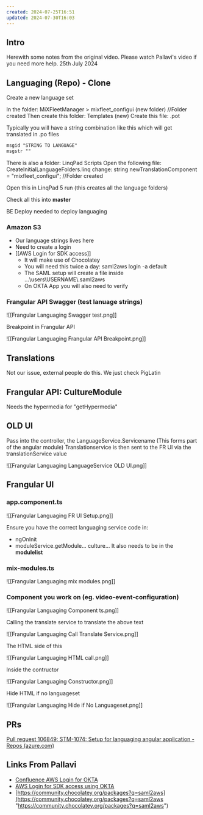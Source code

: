 ```yaml
---
created: 2024-07-25T16:51
updated: 2024-07-30T16:03
---
```

## Intro

Herewith some notes from the original video.
Please watch Pallavi's video if you need more help.
25th July 2024
## Languaging (Repo) - Clone

Create a new language set

In the folder:
MiXFleetManager > mixfleet_configui (new folder) //Folder created
Then create this folder:
Templates (new)
Create this file:
.pot

Typically you will have a string combination like this which will get translated in .po files
```txt
msgid "STRING TO LANGUAGE"
msgstr ""
```

There is also a folder:
LinqPad Scripts
Open the following file:
CreateInitialLanguageFolders.linq
change: 
string newTranslationComponent = "mixfleet_configui"; //Folder created

Open this in LinqPad 5
run
(this creates all the language folders)

Check all this into **master**

BE Deploy needed to deploy languaging

### Amazon S3

- Our language strings lives here
- Need to create a login
- [[AWS Login for SDK access]]
	- It will make use of Chocolatey
	- You will need this twice a day: saml2aws login -a default
	- The SAML setup will create a file inside ...\\users\\USERNAME\\.saml2aws
	- On OKTA App you will also need to verify

### Frangular API Swagger (test lanuage strings)

![[Frangular Languaging Swagger test.png]]

Breakpoint in Frangular API

![[Frangular Languaging Frangular API Breakpoint.png]]

## Translations

Not our issue, external people do this.
We just check PigLatin

## Frangular API: CultureModule

Needs the hypermedia for "getHypermedia"

## OLD UI

Pass into the controller, the LanguageService.Servicename
(This forms part of the angular module)
Translationservice is then sent to the FR UI via the translationService value

![[Frangular Languaging LanguageService OLD UI.png]]

## Frangular UI

### app.component.ts

![[Frangular Languaging FR UI Setup.png]]

Ensure you have the correct languaging service code in:
- ngOnInit
- moduleService.getModule... culture...
It also needs to be in the **modulelist**

### mix-modules.ts

![[Frangular Languaging mix modules.png]]

### Component you work on (eg. video-event-configuration)

![[Frangular Languaging Component ts.png]]

Calling the translate service to translate the above text

![[Frangular Languaging Call Translate Service.png]]

The HTML side of this

![[Frangular Languaging HTML call.png]]

Inside the contructor

![[Frangular Languaging Constructor.png]]

Hide HTML if no languageset

![[Frangular Languaging Hide if No Languageset.png]]

## PRs

[Pull request 106849: STM-1074: Setup for languaging angular application - Repos (azure.com)](https://dev.azure.com/MiXTelematics/DeviceIntegration/_git/MiX.Config.Frangular.UI/pullrequest/106849?_a=files)

## Links From Pallavi


- [Confluence AWS Login for OKTA](https://confluence.mixtelematics.com/pages/viewpage.action?spaceKey=softwaredevelopment&title=AWS%20Login%20for%20SDK%20access%20using%20OKTA "https://confluence.mixtelematics.com/pages/viewpage.action?spacekey=softwaredevelopment&title=aws%20login%20for%20sdk%20access%20using%20okta") 
- [AWS Login for SDK access using OKTA](https://confluence.mixtelematics.com/display/softwaredevelopment/AWS+Login+for+SDK+access+using+OKTA "https://confluence.mixtelematics.com/display/softwaredevelopment/aws+login+for+sdk+access+using+okta")
- [https://community.chocolatey.org/packages?q=saml2aws](https://community.chocolatey.org/packages?q=saml2aws "https://community.chocolatey.org/packages?q=saml2aws")

